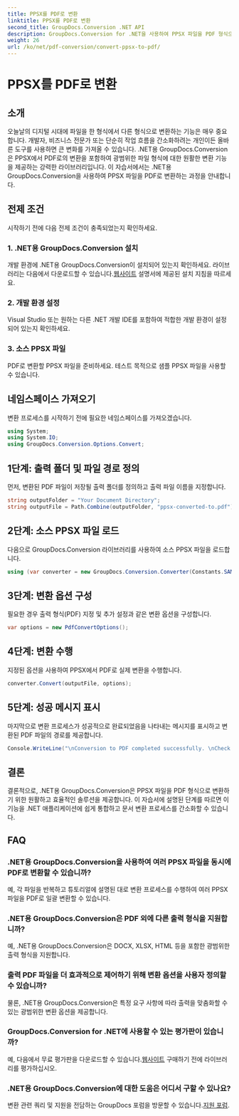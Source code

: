 ```yaml
---
title: PPSX를 PDF로 변환
linktitle: PPSX를 PDF로 변환
second_title: GroupDocs.Conversion .NET API
description: GroupDocs.Conversion for .NET을 사용하여 PPSX 파일을 PDF 형식으로 손쉽게 변환하세요. 이 강력한 .NET 라이브러리를 사용하여 문서 작업 흐름을 간소화하세요.
weight: 26
url: /ko/net/pdf-conversion/convert-ppsx-to-pdf/
---
```


# PPSX를 PDF로 변환

## 소개
오늘날의 디지털 시대에 파일을 한 형식에서 다른 형식으로 변환하는 기능은 매우 중요합니다. 개발자, 비즈니스 전문가 또는 단순히 작업 흐름을 간소화하려는 개인이든 올바른 도구를 사용하면 큰 변화를 가져올 수 있습니다. .NET용 GroupDocs.Conversion은 PPSX에서 PDF로의 변환을 포함하여 광범위한 파일 형식에 대한 원활한 변환 기능을 제공하는 강력한 라이브러리입니다. 이 자습서에서는 .NET용 GroupDocs.Conversion을 사용하여 PPSX 파일을 PDF로 변환하는 과정을 안내합니다.
## 전제 조건
시작하기 전에 다음 전제 조건이 충족되었는지 확인하세요.
### 1. .NET용 GroupDocs.Conversion 설치
 개발 환경에 .NET용 GroupDocs.Conversion이 설치되어 있는지 확인하세요. 라이브러리는 다음에서 다운로드할 수 있습니다.[웹사이트](https://releases.groupdocs.com/conversion/net/) 설명서에 제공된 설치 지침을 따르세요.
### 2. 개발 환경 설정
Visual Studio 또는 원하는 다른 .NET 개발 IDE를 포함하여 적합한 개발 환경이 설정되어 있는지 확인하세요.
### 3. 소스 PPSX 파일
PDF로 변환할 PPSX 파일을 준비하세요. 테스트 목적으로 샘플 PPSX 파일을 사용할 수 있습니다.

## 네임스페이스 가져오기
변환 프로세스를 시작하기 전에 필요한 네임스페이스를 가져오겠습니다.

```csharp
using System;
using System.IO;
using GroupDocs.Conversion.Options.Convert;
```

## 1단계: 출력 폴더 및 파일 경로 정의
먼저, 변환된 PDF 파일이 저장될 출력 폴더를 정의하고 출력 파일 이름을 지정합니다.
```csharp
string outputFolder = "Your Document Directory";
string outputFile = Path.Combine(outputFolder, "ppsx-converted-to.pdf");
```
## 2단계: 소스 PPSX 파일 로드
다음으로 GroupDocs.Conversion 라이브러리를 사용하여 소스 PPSX 파일을 로드합니다.
```csharp
using (var converter = new GroupDocs.Conversion.Converter(Constants.SAMPLE_PPSX))
```
## 3단계: 변환 옵션 구성
필요한 경우 출력 형식(PDF) 지정 및 추가 설정과 같은 변환 옵션을 구성합니다.
```csharp
var options = new PdfConvertOptions();
```
## 4단계: 변환 수행
지정된 옵션을 사용하여 PPSX에서 PDF로 실제 변환을 수행합니다.
```csharp
converter.Convert(outputFile, options);
```
## 5단계: 성공 메시지 표시
마지막으로 변환 프로세스가 성공적으로 완료되었음을 나타내는 메시지를 표시하고 변환된 PDF 파일의 경로를 제공합니다.
```csharp
Console.WriteLine("\nConversion to PDF completed successfully. \nCheck output in {0}", outputFolder);
```

## 결론
결론적으로, .NET용 GroupDocs.Conversion은 PPSX 파일을 PDF 형식으로 변환하기 위한 원활하고 효율적인 솔루션을 제공합니다. 이 자습서에 설명된 단계를 따르면 이 기능을 .NET 애플리케이션에 쉽게 통합하고 문서 변환 프로세스를 간소화할 수 있습니다.
## FAQ
### .NET용 GroupDocs.Conversion을 사용하여 여러 PPSX 파일을 동시에 PDF로 변환할 수 있습니까?
예, 각 파일을 반복하고 튜토리얼에 설명된 대로 변환 프로세스를 수행하여 여러 PPSX 파일을 PDF로 일괄 변환할 수 있습니다.
### .NET용 GroupDocs.Conversion은 PDF 외에 다른 출력 형식을 지원합니까?
예, .NET용 GroupDocs.Conversion은 DOCX, XLSX, HTML 등을 포함한 광범위한 출력 형식을 지원합니다.
### 출력 PDF 파일을 더 효과적으로 제어하기 위해 변환 옵션을 사용자 정의할 수 있습니까?
물론, .NET용 GroupDocs.Conversion은 특정 요구 사항에 따라 출력을 맞춤화할 수 있는 광범위한 변환 옵션을 제공합니다.
### GroupDocs.Conversion for .NET에 사용할 수 있는 평가판이 있습니까?
 예, 다음에서 무료 평가판을 다운로드할 수 있습니다.[웹사이트](https://releases.groupdocs.com/) 구매하기 전에 라이브러리를 평가하십시오.
### .NET용 GroupDocs.Conversion에 대한 도움은 어디서 구할 수 있나요?
 변환 관련 쿼리 및 지원을 전담하는 GroupDocs 포럼을 방문할 수 있습니다.[지원 포럼](https://forum.groupdocs.com/c/conversion/11).